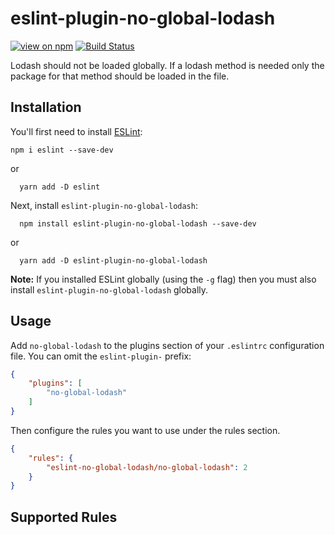 # eslint-plugin-no-global-lodash

[![view on npm](http://img.shields.io/npm/v/eslint-plugin-no-global-lodash.svg?style=flat)](https://www.npmjs.com/package/eslint-plugin-no-global-lodash)
[![Build Status](https://semaphoreci.com/api/v1/adalbertoteixeira/eslint-plugin-no-global-lodash/branches/master/shields_badge.svg)](https://semaphoreci.com/adalbertoteixeira/eslint-plugin-no-global-lodash)

Lodash should not be loaded globally. If a lodash method is needed only the package for that method should be loaded in the file.

## Installation

You'll first need to install [ESLint](http://eslint.org):

```
npm i eslint --save-dev
```

or 

```
  yarn add -D eslint
```

Next, install `eslint-plugin-no-global-lodash`:

```
  npm install eslint-plugin-no-global-lodash --save-dev
```

or

```
  yarn add -D eslint-plugin-no-global-lodash
```

**Note:** If you installed ESLint globally (using the `-g` flag) then you must also install `eslint-plugin-no-global-lodash` globally.

## Usage

Add `no-global-lodash` to the plugins section of your `.eslintrc` configuration file. You can omit the `eslint-plugin-` prefix:

```json
{
    "plugins": [
        "no-global-lodash"
    ]
}
```


Then configure the rules you want to use under the rules section.

```json
{
    "rules": {
        "eslint-no-global-lodash/no-global-lodash": 2
    }
}
```

## Supported Rules
